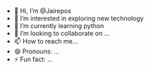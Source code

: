 - 👋 Hi, I’m @Jairepos
- 👀 I’m interested in exploring new technology
- 🌱 I’m currently learning python
- 💞️ I’m looking to collaborate on ...
- 📫 How to reach me...
- 😄 Pronouns: ...
- ⚡ Fun fact: ...

<!---
Jairepos/Jairepos is a ✨ special ✨ repository because its `README.md` (this file) appears on your GitHub profile.
You can click the Preview link to take a look at your changes.
--->
